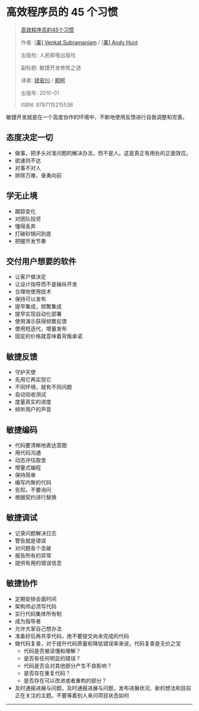 # 高效程序员的 45 个习惯

> [高效程序员的45个习惯](<https://book.douban.com/subject/4164024/>)
>
> 作者:  [[美\] Venkat Subramaniam](https://book.douban.com/author/4536558/) / [[美\] Andy Hunt](https://book.douban.com/author/4536562/)
>
> 出版社: 人民邮电出版社
>
> 副标题: 敏捷开发修炼之道
>
> 译者: [钱安川](https://book.douban.com/search/%E9%92%B1%E5%AE%89%E5%B7%9D) / [郑柯](https://book.douban.com/search/%E9%83%91%E6%9F%AF)
>
> 出版年: 2010-01
>
> ISBN: 9787115215536

敏捷开发就是在一个高度协作的环境中，不断地使用反馈进行自我调整和完善。

## 态度决定一切

* 做事，把矛头对准问题的解决办法，而不是人。这是真正有用处的正面效应。
* 欲速则不达
* 对事不对人
* 排除万难，奋勇向前

## 学无止境

* 跟踪变化
* 对团队投资
* 懂得丢弃
* 打破砂锅问到底
* 把握开发节奏

## 交付用户想要的软件

* 让客户做决定
* 让设计指导而不是操纵开发
* 合理地使用技术
* 保持可以发布
* 提早集成，频繁集成
* 提早实现自动化部署
* 使用演示获得频繁反馈
* 使用短迭代，增量发布
* 固定的价格就意味着背叛承诺

## 敏捷反馈

* 守护天使
* 先用它再实现它
* 不同环境，就有不同问题
* 自动验收测试
* 度量真实的进度
* 倾听用户的声音

## 敏捷编码

* 代码要清晰地表达意图
* 用代码沟通
* 动态评估取舍
* 增量式编程
* 保持简单
* 编写内聚的代码
* 告知，不要询问
* 根据契约进行替换

## 敏捷调试

* 记录问题解决日志
* 警告就是错误
* 对问题各个击破
* 报告所有的异常
* 提供有用的错误信息

## 敏捷协作

* 定期安排会面时间
* 架构师必须写代码
* 实行代码集体所有制
* 成为指导者
* 允许大家自己想办法
* 准备好后再共享代码，绝不要提交尚未完成的代码
* 做代码复查，对于提升代码质量和降低错误率来说，代码复查是无价之宝
  * 代码是否被读懂和理解？
  * 是否有任何明显的错误？
  * 代码是否会对其他部分产生不良影响？
  * 是否存在重复代码？
  * 是否存在可以改进或者重构的部分？
* 及时通报进展与问题，及时通报进展与问题，发布进展状况、新的想法和目前正在关注的主题。不要等着别人来问项目状态如何

---
